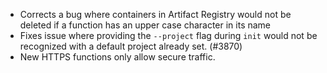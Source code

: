 - Corrects a bug where containers in Artifact Registry would not be deleted if a function has an upper case character in its name
- Fixes issue where providing the `--project` flag during `init` would not be recognized with a default project already set. (#3870)
- New HTTPS functions only allow secure traffic.
